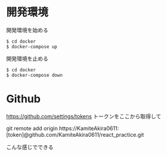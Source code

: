 # 開発環境

開発環境を始める

```
$ cd docker
$ docker-compose up
```

開発環境を止める

```
$ cd docker
$ docker-compose down
```

# Github

https://github.com/settings/tokens
トークンをここから取得して

git remote add origin https://KamiteAkira0611:[token]@github.com/KamiteAkira0611/react_practice.git

こんな感じでできる
